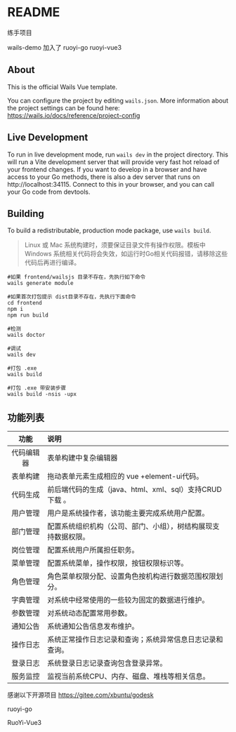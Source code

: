 # README
练手项目

 wails-demo  加入了 ruoyi-go ruoyi-vue3 

## About

This is the official Wails Vue template.

You can configure the project by editing `wails.json`. More information about the project settings can be found
here: https://wails.io/docs/reference/project-config

## Live Development

To run in live development mode, run `wails dev` in the project directory. This will run a Vite development
server that will provide very fast hot reload of your frontend changes. If you want to develop in a browser
and have access to your Go methods, there is also a dev server that runs on http://localhost:34115. Connect
to this in your browser, and you can call your Go code from devtools.

## Building

To build a redistributable, production mode package, use `wails build`.
>Linux 或 Mac 系统构建时，须要保证目录文件有操作权限。模板中 Windows 系统相关代码将会失效，如运行时Go相关代码报错，请移除这些代码后再进行编译。
```shell
#如果 frontend/wailsjs 目录不存在，先执行如下命令
wails generate module

#如果首次打包提示 dist目录不存在，先执行下面命令
cd frontend
npm i
npm run build

#检测
wails doctor

#调试
wails dev

#打包 .exe
wails build 

#打包 .exe 带安装步骤
wails build -nsis -upx
```


## 功能列表




| 功能     | 说明                                                         |
| :------: | :----------------------------------------------------------- |
| 代码编辑器 | 表单构建中复杂编辑器 |
|   表单构建       |       拖动表单元素生成相应的  vue +element-ui代码。     |
|代码生成|前后端代码的生成（java、html、xml、sql）支持CRUD下载 。 |
| 用户管理 | 用户是系统操作者，该功能主要完成系统用户配置。               |
| 部门管理 | 配置系统组织机构（公司、部门、小组），树结构展现支持数据权限。 |
| 岗位管理 | 配置系统用户所属担任职务。                                   |
|菜单管理|配置系统菜单，操作权限，按钮权限标识等。 |
|角色管理|角色菜单权限分配、设置角色按机构进行数据范围权限划分。 |
|字典管理|对系统中经常使用的一些较为固定的数据进行维护。 |
|参数管理|对系统动态配置常用参数。 |
|通知公告|系统通知公告信息发布维护。 |
|操作日志|系统正常操作日志记录和查询；系统异常信息日志记录和查询。 |
|登录日志|系统登录日志记录查询包含登录异常。 |
|服务监控|监视当前系统CPU、内存、磁盘、堆栈等相关信息。 |

感谢以下开源项目
https://gitee.com/xbuntu/godesk

 ruoyi-go

 RuoYi-Vue3